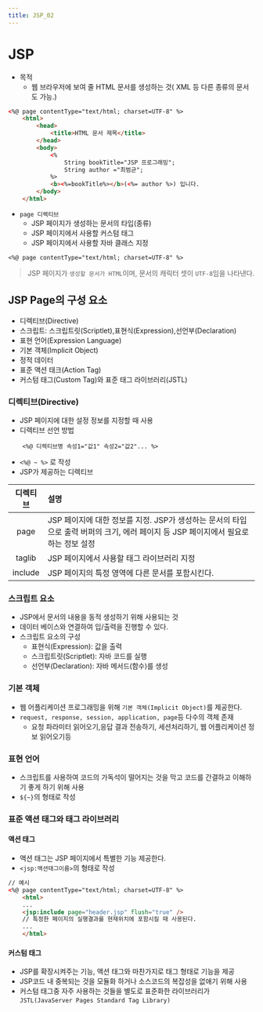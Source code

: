 ```yaml
---
title: JSP_02
---
```


# JSP
- 목적
    - 웹 브라우저에 보여 줄 HTML 문서를 생성하는 것( XML 등 다른 종류의 문서도 가능.)

```html
<%@ page contentType="text/html; charset=UTF-8" %>
	<html>
		<head>
			<title>HTML 문서 제목</title>
		</head>
		<body>
			<%
				String bookTitle="JSP 프로그래밍";
				String author ="최범균";
			%>
			<b><%=bookTitle%></b>(<%= author %>) 입니다.
		</body>
	</html>
```
- `page 디렉티브`
    - JSP 페이지가 생성하는 문서의 타입(종류)
    - JSP 페이지에서 사용할 커스텀 태그
    - JSP 페이지에서 사용할 자바 클래스 지정
    
`<%@ page contentType="text/html; charset=UTF-8" %>`
> JSP 페이지가 `생성할 문서가 HTML`이며, 문서의 캐릭터 셋이 `UTF-8`임을 나타낸다.

## JSP Page의 구성 요소
- 디렉티브(Directive)
- 스크립트: 스크립트릿(Scriptlet),표현식(Expression),선언부(Declaration)
- 표현 언어(Expression Language)
- 기본 객체(Implicit Object)
- 정적 데이터
- 표준 액션 태크(Action Tag)
- 커스텀 태그(Custom Tag)와 표준 태그 라이브러리(JSTL)

### 디렉티브(Directive)
- JSP 페이지에 대한 설정 정보를 지정할 때 사용
- 디렉티브 선언 방법 
```
    <%@ 디렉티브명 속성1="값1" 속성2="값2"... %>
```
- `<%@ ~ %>` 로 작성
- JSP가 제공하는 디렉티브

|디렉티브|설명|
|:-------:|:----------------------------------------------------------------|
|page|JSP 페이지에 대한 정보를 지정. JSP가 생성하는 문서의 타입으로 출력 버퍼의 크기, 에러 페이지 등 JSP 페이지에서 필요로 하는 정보 설정|
|taglib|JSP 페이지에서 사용할 태그 라이브러리 지정|
|include|JSP 페이지의 특정 영역에 다른 문서를 포함시킨다.|


### 스크립트 요소
- JSP에서 문서의 내용을 동적 생성하기 위해 사용되는 것
- 데이터 베이스와 연결하여 입/출력을 진행할 수 있다.
- 스크립트 요소의 구성
    - 표현식(Expression): 값을 출력
    - 스크립트릿(Scriptlet): 자바 코드를 실행
    - 선언부(Declaration): 자바 메서드(함수)를 생성


### 기본 객체
- 웹 어플리케이션 프로그래밍을 위해 `기본 객체(Implicit Object)`를 제공한다.
- `request, response, session, application, page`등 다수의 객체 존재
    - 요청 파라미터 읽어오기,응답 결과 전송하기, 세션처리하기, 웹 어플리케이션 정보 읽어오기등

### 표현 언어
- 스크립트를 사용하여 코드의 가독석이 떨어지는 것을 막고 코드를 간결하고 이해하기 좋게 하기 위해 사용
- `${~}`의 형태로 작성

### 표준 액션 태그와 태그 라이브러리

#### 액션 태그
- 액션 태그는 JSP 페이지에서 특별한 기능 제공한다.
- `<jsp:액션태그이름>`의 형태로 작성
```html
// 예시
<%@ page contentType="text/html; charset=UTF-8" %>
    <html>
    ...
    <jsp:include page="header.jsp" flush="true" />
    // 특정한 페이지의 실행결과를 현재위치에 포함시킬 때 사용된다.
    ...
    </html>
```

#### 커스텀 태그
- JSP를 확장시켜주는 기능, 액션 태그와 마찬가지로 태그 형태로 기능을 제공
- JSP코드 내 중복되는 것을 모듈화 하거나 소스코드의 복잡성을 없애기 위해 사용
- 커스텀 태그중 자주 사용하는 것들을 별도로 표준화한 라이브러리가 `JSTL(JavaServer Pages Standard Tag Library)`

